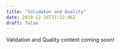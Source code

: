 ```yaml
---
title: "Validaton and Quality"
date: 2019-12-16T21:22:46Z
draft: false
---
```


Validation and Quality content coming soon!
